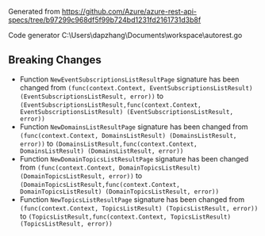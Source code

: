 
Generated from https://github.com/Azure/azure-rest-api-specs/tree/b97299c968df5f99b724bd1231fd2161731d3b8f

Code generator C:\Users\dapzhang\Documents\workspace\autorest.go

## Breaking Changes

- Function `NewEventSubscriptionsListResultPage` signature has been changed from `(func(context.Context, EventSubscriptionsListResult) (EventSubscriptionsListResult, error))` to `(EventSubscriptionsListResult,func(context.Context, EventSubscriptionsListResult) (EventSubscriptionsListResult, error))`
- Function `NewDomainsListResultPage` signature has been changed from `(func(context.Context, DomainsListResult) (DomainsListResult, error))` to `(DomainsListResult,func(context.Context, DomainsListResult) (DomainsListResult, error))`
- Function `NewDomainTopicsListResultPage` signature has been changed from `(func(context.Context, DomainTopicsListResult) (DomainTopicsListResult, error))` to `(DomainTopicsListResult,func(context.Context, DomainTopicsListResult) (DomainTopicsListResult, error))`
- Function `NewTopicsListResultPage` signature has been changed from `(func(context.Context, TopicsListResult) (TopicsListResult, error))` to `(TopicsListResult,func(context.Context, TopicsListResult) (TopicsListResult, error))`

